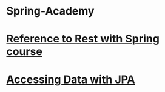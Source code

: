 # Spring-Academy

# [Reference to Rest with Spring course](https://spring.academy/courses/building-a-rest-api-with-spring-boot/lessons/introduction)

# [Accessing Data with JPA](https://spring.academy/guides/accessing-data-jpa)
